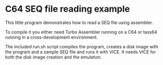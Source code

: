 # C64 SEQ file reading example
This little program demonstrates how to read a SEQ file using assembler.

To compile it you either need Turbo Assembler running on a C64 or tass64 running in a cross-development environment.

The included run.sh script compiles the program, creates a disk image with the program and a sample SEQ file and runs it with VICE. It needs VICE for both the disk image creation and the emulation.
